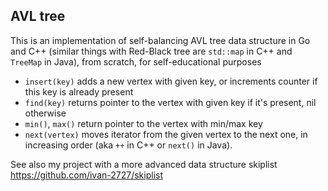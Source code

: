 ## AVL tree
This is an implementation of self-balancing AVL tree data structure in Go and C++ (similar things with Red-Black tree are `std::map` in C++ and `TreeMap` in Java), from scratch, for self-educational purposes 
- `insert(key)` adds a new vertex with given key, or increments counter if this key is already present
- `find(key)` returns pointer to the vertex with given key if it's present, nil otherwise
- `min()`, `max()` return pointer to the vertex with min/max key
- `next(vertex)` moves iterator from the given vertex to the next one, in increasing order (aka `++` in C++ or `next()` in Java). 

See also my project with a more advanced data structure skiplist https://github.com/ivan-2727/skiplist
